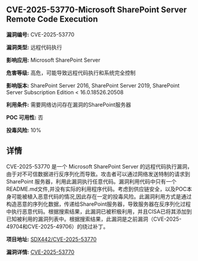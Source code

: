 ## CVE-2025-53770-Microsoft SharePoint Server Remote Code Execution

**漏洞编号:** CVE-2025-53770

**漏洞类型:** 远程代码执行

**影响应用:** Microsoft SharePoint Server

**危害等级:** 高危，可能导致远程代码执行和系统完全控制

**影响版本:** SharePoint Server 2016, SharePoint Server 2019, SharePoint Server Subscription Edition < 16.0.18526.20508

**利用条件:** 需要网络访问存在漏洞的SharePoint服务器

**POC 可用性:** 否

**投毒风险:** 10%

## 详情

CVE-2025-53770 是一个 Microsoft SharePoint Server 的远程代码执行漏洞，由于对不可信数据进行反序列化而导致。攻击者可以通过网络发送特制的请求到 SharePoint 服务器，利用此漏洞执行任意代码。漏洞利用代码中只有一个README.md文件,并没有实际的利用程序代码。考虑到供应链安全，以及POC本身可能被植入恶意代码的情况,因此存在一定的投毒风险。此漏洞利用方式是通过构造恶意的序列化数据，传递给SharePoint服务器，导致服务器在反序列化过程中执行恶意代码。根据搜索结果，此漏洞已被积极利用，并且CISA已将其添加到已知被利用的漏洞列表中。根据搜索结果，此漏洞是之前漏洞（CVE-2025-49704和CVE-2025-49706）的绕过补丁。

**项目地址:** [SDX442/CVE-2025-53770](https://github.com/SDX442/CVE-2025-53770)

**漏洞详情:** [CVE-2025-53770](https://nvd.nist.gov/vuln/detail/CVE-2025-53770)
